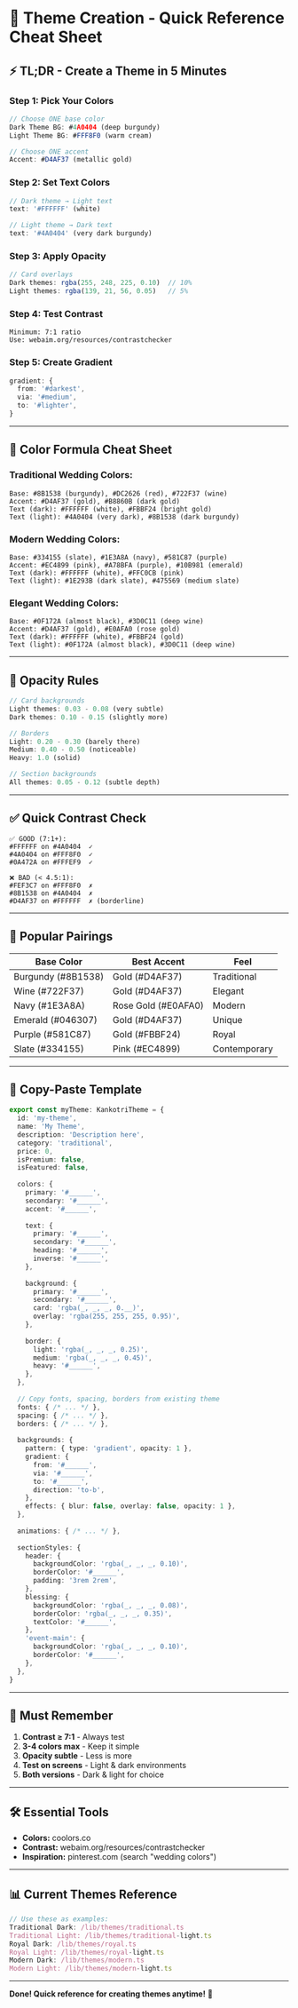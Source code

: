 # 🎨 Theme Creation - Quick Reference Cheat Sheet

## ⚡ **TL;DR - Create a Theme in 5 Minutes**

### **Step 1: Pick Your Colors**
```typescript
// Choose ONE base color
Dark Theme BG: #4A0404 (deep burgundy)
Light Theme BG: #FFF8F0 (warm cream)

// Choose ONE accent  
Accent: #D4AF37 (metallic gold)
```

### **Step 2: Set Text Colors**
```typescript
// Dark theme → Light text
text: '#FFFFFF' (white)

// Light theme → Dark text
text: '#4A0404' (very dark burgundy)
```

### **Step 3: Apply Opacity**
```typescript
// Card overlays
Dark themes: rgba(255, 248, 225, 0.10)  // 10%
Light themes: rgba(139, 21, 56, 0.05)   // 5%
```

### **Step 4: Test Contrast**
```
Minimum: 7:1 ratio
Use: webaim.org/resources/contrastchecker
```

### **Step 5: Create Gradient**
```typescript
gradient: {
  from: '#darkest',
  via: '#medium',
  to: '#lighter',
}
```

---

## 🎨 **Color Formula Cheat Sheet**

### **Traditional Wedding Colors:**
```
Base: #8B1538 (burgundy), #DC2626 (red), #722F37 (wine)
Accent: #D4AF37 (gold), #B8860B (dark gold)
Text (dark): #FFFFFF (white), #FBBF24 (bright gold)
Text (light): #4A0404 (very dark), #8B1538 (dark burgundy)
```

### **Modern Wedding Colors:**
```
Base: #334155 (slate), #1E3A8A (navy), #581C87 (purple)
Accent: #EC4899 (pink), #A78BFA (purple), #10B981 (emerald)
Text (dark): #FFFFFF (white), #FFC0CB (pink)
Text (light): #1E293B (dark slate), #475569 (medium slate)
```

### **Elegant Wedding Colors:**
```
Base: #0F172A (almost black), #3D0C11 (deep wine)
Accent: #D4AF37 (gold), #E0AFA0 (rose gold)
Text (dark): #FFFFFF (white), #FBBF24 (gold)
Text (light): #0F172A (almost black), #3D0C11 (deep wine)
```

---

## 📐 **Opacity Rules**

```typescript
// Card backgrounds
Light themes: 0.03 - 0.08 (very subtle)
Dark themes: 0.10 - 0.15 (slightly more)

// Borders
Light: 0.20 - 0.30 (barely there)
Medium: 0.40 - 0.50 (noticeable)
Heavy: 1.0 (solid)

// Section backgrounds
All themes: 0.05 - 0.12 (subtle depth)
```

---

## ✅ **Quick Contrast Check**

```
✅ GOOD (7:1+):
#FFFFFF on #4A0404  ✓
#4A0404 on #FFF8F0  ✓
#0A472A on #FFFEF9  ✓

❌ BAD (< 4.5:1):
#FEF3C7 on #FFF8F0  ✗
#8B1538 on #4A0404  ✗
#D4AF37 on #FFFFFF  ✗ (borderline)
```

---

## 🎨 **Popular Pairings**

| Base Color | Best Accent | Feel |
|------------|-------------|------|
| Burgundy (#8B1538) | Gold (#D4AF37) | Traditional |
| Wine (#722F37) | Gold (#D4AF37) | Elegant |
| Navy (#1E3A8A) | Rose Gold (#E0AFA0) | Modern |
| Emerald (#046307) | Gold (#D4AF37) | Unique |
| Purple (#581C87) | Gold (#FBBF24) | Royal |
| Slate (#334155) | Pink (#EC4899) | Contemporary |

---

## 🚀 **Copy-Paste Template**

```typescript
export const myTheme: KankotriTheme = {
  id: 'my-theme',
  name: 'My Theme',
  description: 'Description here',
  category: 'traditional',
  price: 0,
  isPremium: false,
  isFeatured: false,
  
  colors: {
    primary: '#______',
    secondary: '#______',
    accent: '#______',
    
    text: {
      primary: '#______',
      secondary: '#______',
      heading: '#______',
      inverse: '#______',
    },
    
    background: {
      primary: '#______',
      secondary: '#______',
      card: 'rgba(_, _, _, 0.__)',
      overlay: 'rgba(255, 255, 255, 0.95)',
    },
    
    border: {
      light: 'rgba(_, _, _, 0.25)',
      medium: 'rgba(_, _, _, 0.45)',
      heavy: '#______',
    },
  },
  
  // Copy fonts, spacing, borders from existing theme
  fonts: { /* ... */ },
  spacing: { /* ... */ },
  borders: { /* ... */ },
  
  backgrounds: {
    pattern: { type: 'gradient', opacity: 1 },
    gradient: {
      from: '#______',
      via: '#______',
      to: '#______',
      direction: 'to-b',
    },
    effects: { blur: false, overlay: false, opacity: 1 },
  },
  
  animations: { /* ... */ },
  
  sectionStyles: {
    header: {
      backgroundColor: 'rgba(_, _, _, 0.10)',
      borderColor: '#______',
      padding: '3rem 2rem',
    },
    blessing: {
      backgroundColor: 'rgba(_, _, _, 0.08)',
      borderColor: 'rgba(_, _, _, 0.35)',
      textColor: '#______',
    },
    'event-main': {
      backgroundColor: 'rgba(_, _, _, 0.10)',
      borderColor: '#______',
    },
  },
}
```

---

## 🎯 **Must Remember**

1. **Contrast ≥ 7:1** - Always test
2. **3-4 colors max** - Keep it simple
3. **Opacity subtle** - Less is more
4. **Test on screens** - Light & dark environments
5. **Both versions** - Dark & light for choice

---

## 🛠️ **Essential Tools**

- **Colors:** coolors.co
- **Contrast:** webaim.org/resources/contrastchecker  
- **Inspiration:** pinterest.com (search "wedding colors")

---

## 📊 **Current Themes Reference**

```typescript
// Use these as examples:
Traditional Dark: /lib/themes/traditional.ts
Traditional Light: /lib/themes/traditional-light.ts
Royal Dark: /lib/themes/royal.ts
Royal Light: /lib/themes/royal-light.ts
Modern Dark: /lib/themes/modern.ts
Modern Light: /lib/themes/modern-light.ts
```

---

**Done! Quick reference for creating themes anytime!** 🎨
